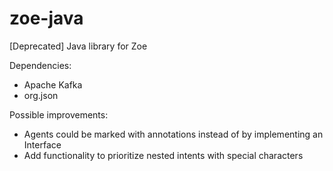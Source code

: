 # zoe-java
[Deprecated] Java library for Zoe

Dependencies:
- Apache Kafka
- org.json

Possible improvements:
- Agents could be marked with annotations instead of by implementing an Interface
- Add functionality to prioritize nested intents with special characters
